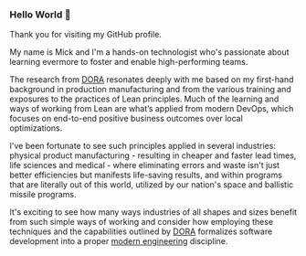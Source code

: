 ### Hello World 👋

Thank you for visiting my GitHub profile.

My name is Mick and I'm a hands-on technologist who's passionate about learning evermore to foster and enable high-performing teams. 

The research from [DORA](https://bit.ly/dora-bfd) resonates deeply with me based on my first-hand background in production manufacturing and from the various training and exposures to the practices of Lean principles.  Much of the learning and ways of working from Lean are what’s applied from modern DevOps, which focuses on end-to-end positive business outcomes over local optimizations.  

I've been fortunate to see such principles applied in several industries: physical product manufacturing - resulting in cheaper and faster lead times, life sciences and medical - where eliminating errors and waste isn't just better efficiencies but manifests life-saving results, and within programs that are literally out of this world, utilized by our nation's space and ballistic missile programs.

It's exciting to see how many ways industries of all shapes and sizes benefit from such simple ways of working and consider how employing these techniques and the capabilities outlined by [DORA](https://bit.ly/dora-bfd) formalizes software development into a proper [modern engineering](https://www.davefarley.net/?p=352) discipline.

<!--
**Mickelback00/mickelback00** is a ✨ _special_ ✨ repository because its `README.md` (this file) appears on your GitHub profile.

Here are some ideas to get you started:

- 🔭 I’m currently working on ...
- 🌱 I’m currently learning ...
- 👯 I’m looking to collaborate on ...
- 🤔 I’m looking for help with ...
- 💬 Ask me about ...
- 📫 How to reach me: ...
- 😄 Pronouns: ...
- ⚡ Fun fact: ...
-->
